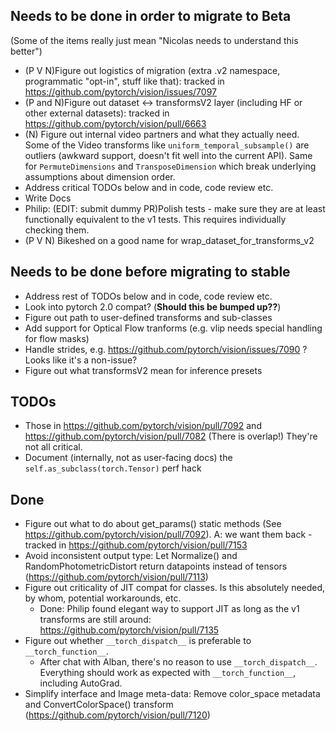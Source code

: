 Needs to be done in order to migrate to Beta
--------------------------------------------

(Some of the items really just mean "Nicolas needs to understand this better")

* (P V N)Figure out logistics of migration (extra .v2 namespace, programmatic "opt-in",
  stuff like that): tracked in https://github.com/pytorch/vision/issues/7097
* (P and N)Figure out dataset <-> transformsV2 layer (including HF or other external
  datasets): tracked in https://github.com/pytorch/vision/pull/6663
* (N) Figure out internal video partners and what they actually need. Some of the
  Video transforms like `uniform_temporal_subsample()` are outliers (awkward
  support, doesn't fit well into the current API). Same for `PermuteDimensions`
  and `TransposeDimension` which break underlying assumptions about dimension
  order.
* Address critical TODOs below and in code, code review etc.
* Write Docs
* Philip: (EDIT: submit dummy PR)Polish tests - make sure they are at least functionally equivalent to the v1
  tests. This requires individually checking them.
* (P V N) Bikeshed on a good name for wrap_dataset_for_transforms_v2

Needs to be done before migrating to stable
-------------------------------------------

* Address rest of TODOs below and in code, code review etc.
* Look into pytorch 2.0 compat? (**Should this be bumped up??**)
* Figure out path to user-defined transforms and sub-classes 
* Add support for Optical Flow tranforms (e.g. vlip needs special handling for
  flow masks)
* Handle strides, e.g. https://github.com/pytorch/vision/issues/7090 ? Looks like it's a non-issue?
* Figure out what transformsV2 mean for inference presets


TODOs
-----

- Those in https://github.com/pytorch/vision/pull/7092 and
  https://github.com/pytorch/vision/pull/7082 (There is overlap!)
  They're not all critical.
- Document (internally, not as user-facing docs) the `self.as_subclass(torch.Tensor)` perf hack 

Done
----

* Figure out what to do about get_params() static methods (See https://github.com/pytorch/vision/pull/7092).
  A: we want them back - tracked in https://github.com/pytorch/vision/pull/7153
* Avoid inconsistent output type: Let Normalize() and RandomPhotometricDistort
  return datapoints instead of tensors
  (https://github.com/pytorch/vision/pull/7113)
* Figure out criticality of JIT compat for classes. Is this absolutely needed,
  by whom, potential workarounds, etc.
  * Done: Philip found elegant way to support JIT as long as the v1 transforms
    are still around: https://github.com/pytorch/vision/pull/7135
* Figure out whether `__torch_dispatch__` is preferable to `__torch_function__`.
  * After chat with Alban, there's no reason to use `__torch_dispatch__`.
    Everything should work as expected with `__torch_function__`, including
    AutoGrad.
* Simplify interface and Image meta-data: Remove color_space metadata and
  ConvertColorSpace() transform (https://github.com/pytorch/vision/pull/7120)